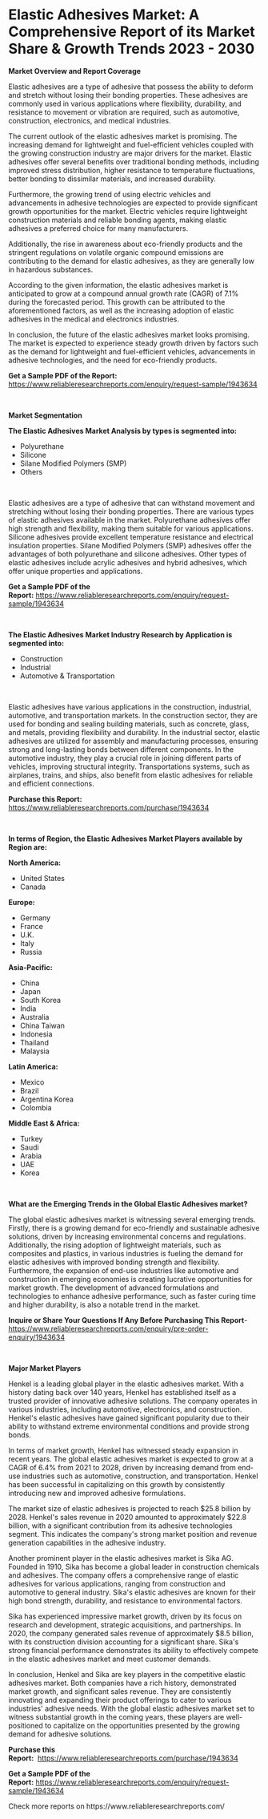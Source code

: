 <p><h1>Elastic Adhesives Market: A Comprehensive Report of its Market Share & Growth Trends 2023 - 2030</h1></p><p><strong>Market Overview and Report Coverage</strong></p>
<p><p>Elastic adhesives are a type of adhesive that possess the ability to deform and stretch without losing their bonding properties. These adhesives are commonly used in various applications where flexibility, durability, and resistance to movement or vibration are required, such as automotive, construction, electronics, and medical industries.</p><p>The current outlook of the elastic adhesives market is promising. The increasing demand for lightweight and fuel-efficient vehicles coupled with the growing construction industry are major drivers for the market. Elastic adhesives offer several benefits over traditional bonding methods, including improved stress distribution, higher resistance to temperature fluctuations, better bonding to dissimilar materials, and increased durability.</p><p>Furthermore, the growing trend of using electric vehicles and advancements in adhesive technologies are expected to provide significant growth opportunities for the market. Electric vehicles require lightweight construction materials and reliable bonding agents, making elastic adhesives a preferred choice for many manufacturers.</p><p>Additionally, the rise in awareness about eco-friendly products and the stringent regulations on volatile organic compound emissions are contributing to the demand for elastic adhesives, as they are generally low in hazardous substances.</p><p>According to the given information, the elastic adhesives market is anticipated to grow at a compound annual growth rate (CAGR) of 7.1% during the forecasted period. This growth can be attributed to the aforementioned factors, as well as the increasing adoption of elastic adhesives in the medical and electronics industries.</p><p>In conclusion, the future of the elastic adhesives market looks promising. The market is expected to experience steady growth driven by factors such as the demand for lightweight and fuel-efficient vehicles, advancements in adhesive technologies, and the need for eco-friendly products.</p></p>
<p><strong>Get a Sample PDF of the Report:</strong> <a href="https://www.reliableresearchreports.com/enquiry/request-sample/1943634">https://www.reliableresearchreports.com/enquiry/request-sample/1943634</a></p>
<p>&nbsp;</p>
<p><strong>Market Segmentation</strong></p>
<p><strong>The Elastic Adhesives Market Analysis by types is segmented into:</strong></p>
<p><ul><li>Polyurethane</li><li>Silicone</li><li>Silane Modified Polymers (SMP)</li><li>Others</li></ul></p>
<p>&nbsp;</p>
<p><p>Elastic adhesives are a type of adhesive that can withstand movement and stretching without losing their bonding properties. There are various types of elastic adhesives available in the market. Polyurethane adhesives offer high strength and flexibility, making them suitable for various applications. Silicone adhesives provide excellent temperature resistance and electrical insulation properties. Silane Modified Polymers (SMP) adhesives offer the advantages of both polyurethane and silicone adhesives. Other types of elastic adhesives include acrylic adhesives and hybrid adhesives, which offer unique properties and applications.</p></p>
<p><strong>Get a Sample PDF of the Report:</strong>&nbsp;<a href="https://www.reliableresearchreports.com/enquiry/request-sample/1943634">https://www.reliableresearchreports.com/enquiry/request-sample/1943634</a></p>
<p>&nbsp;</p>
<p><strong>The Elastic Adhesives Market Industry Research by Application is segmented into:</strong></p>
<p><ul><li>Construction</li><li>Industrial</li><li>Automotive & Transportation</li></ul></p>
<p>&nbsp;</p>
<p><p>Elastic adhesives have various applications in the construction, industrial, automotive, and transportation markets. In the construction sector, they are used for bonding and sealing building materials, such as concrete, glass, and metals, providing flexibility and durability. In the industrial sector, elastic adhesives are utilized for assembly and manufacturing processes, ensuring strong and long-lasting bonds between different components. In the automotive industry, they play a crucial role in joining different parts of vehicles, improving structural integrity. Transportations systems, such as airplanes, trains, and ships, also benefit from elastic adhesives for reliable and efficient connections.</p></p>
<p><strong>Purchase this Report:</strong>&nbsp; <a href="https://www.reliableresearchreports.com/purchase/1943634">https://www.reliableresearchreports.com/purchase/1943634</a></p>
<p>&nbsp;</p>
<p><strong>In terms of Region, the Elastic Adhesives Market Players available by Region are:</strong></p>
<p>
    <p> <strong> North America: </strong>
        <ul>
            <li>United States</li>
            <li>Canada</li>
        </ul>
        </p> 
    <p> <strong> Europe: </strong>
        <ul>
            <li>Germany</li>
            <li>France</li>
            <li>U.K.</li>
            <li>Italy</li>
            <li>Russia</li>
        </ul>
        </p> 
    <p> <strong> Asia-Pacific: </strong>
        <ul>
            <li>China</li>
            <li>Japan</li>
            <li>South Korea</li>
            <li>India</li>
            <li>Australia</li>
            <li>China Taiwan</li>
            <li>Indonesia</li>
            <li>Thailand</li>
            <li>Malaysia</li>
        </ul>
        </p> 
    <p> <strong> Latin America: </strong>
        <ul>
            <li>Mexico</li>
            <li>Brazil</li>
            <li>Argentina Korea</li>
            <li>Colombia</li>
        </ul>
        </p> 
    <p> <strong> Middle East & Africa: </strong>
        <ul>
            <li>Turkey</li>
            <li>Saudi</li>
            <li>Arabia</li>
            <li>UAE</li>
            <li>Korea</li>
        </ul>
    </p>
    </p>
<p>&nbsp;</p>
<p><strong>What are the Emerging Trends in the Global Elastic Adhesives market?</strong></p>
<p><p>The global elastic adhesives market is witnessing several emerging trends. Firstly, there is a growing demand for eco-friendly and sustainable adhesive solutions, driven by increasing environmental concerns and regulations. Additionally, the rising adoption of lightweight materials, such as composites and plastics, in various industries is fueling the demand for elastic adhesives with improved bonding strength and flexibility. Furthermore, the expansion of end-use industries like automotive and construction in emerging economies is creating lucrative opportunities for market growth. The development of advanced formulations and technologies to enhance adhesive performance, such as faster curing time and higher durability, is also a notable trend in the market.</p></p>
<p><strong>Inquire or Share Your Questions If Any Before Purchasing This Report</strong>- <a href="https://www.reliableresearchreports.com/enquiry/pre-order-enquiry/1943634">https://www.reliableresearchreports.com/enquiry/pre-order-enquiry/1943634</a></p>
<p>&nbsp;</p>
<p><strong>Major Market Players</strong></p>
<p><p>Henkel is a leading global player in the elastic adhesives market. With a history dating back over 140 years, Henkel has established itself as a trusted provider of innovative adhesive solutions. The company operates in various industries, including automotive, electronics, and construction. Henkel's elastic adhesives have gained significant popularity due to their ability to withstand extreme environmental conditions and provide strong bonds.</p><p>In terms of market growth, Henkel has witnessed steady expansion in recent years. The global elastic adhesives market is expected to grow at a CAGR of 6.4% from 2021 to 2028, driven by increasing demand from end-use industries such as automotive, construction, and transportation. Henkel has been successful in capitalizing on this growth by consistently introducing new and improved adhesive formulations.</p><p>The market size of elastic adhesives is projected to reach $25.8 billion by 2028. Henkel's sales revenue in 2020 amounted to approximately $22.8 billion, with a significant contribution from its adhesive technologies segment. This indicates the company's strong market position and revenue generation capabilities in the adhesive industry.</p><p>Another prominent player in the elastic adhesives market is Sika AG. Founded in 1910, Sika has become a global leader in construction chemicals and adhesives. The company offers a comprehensive range of elastic adhesives for various applications, ranging from construction and automotive to general industry. Sika's elastic adhesives are known for their high bond strength, durability, and resistance to environmental factors.</p><p>Sika has experienced impressive market growth, driven by its focus on research and development, strategic acquisitions, and partnerships. In 2020, the company generated sales revenue of approximately $8.5 billion, with its construction division accounting for a significant share. Sika's strong financial performance demonstrates its ability to effectively compete in the elastic adhesives market and meet customer demands.</p><p>In conclusion, Henkel and Sika are key players in the competitive elastic adhesives market. Both companies have a rich history, demonstrated market growth, and significant sales revenue. They are consistently innovating and expanding their product offerings to cater to various industries' adhesive needs. With the global elastic adhesives market set to witness substantial growth in the coming years, these players are well-positioned to capitalize on the opportunities presented by the growing demand for adhesive solutions.</p></p>
<p><strong>Purchase this Report:</strong>&nbsp;&nbsp;<a href="https://www.reliableresearchreports.com/purchase/1943634">https://www.reliableresearchreports.com/purchase/1943634</a></p>
<p></p>
<p><strong>Get a Sample PDF of the Report:</strong>&nbsp;<a href="https://www.reliableresearchreports.com/enquiry/request-sample/1943634">https://www.reliableresearchreports.com/enquiry/request-sample/1943634</a></p>
<p>Check more reports on https://www.reliableresearchreports.com/</p>